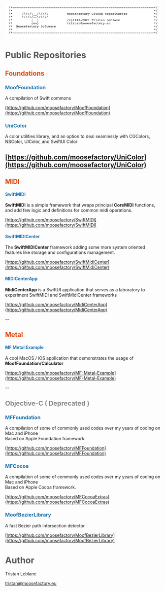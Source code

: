 ![Header](Header.jpg)

# <font color='#555555'>Public Repositories</font>

## <font color='#DD4400'>Foundations</font>

### <font color='#1E72AD'>MoofFoundation</font>

A compilation of Swift commons<br>

[https://github.com/moosefactory/MoofFoundation](https://github.com/moosefactory/MoofFoundation)

### <font color='#1E72AD'>UniColor</font>

A color utilities library, and an option to deal seamlessly with CGColors, NSColor, UIColor, and SwiftUI Color<br>

[https://github.com/moosefactory/UniColor](https://github.com/moosefactory/UniColor)
--

## <font color='#DD4400'>MIDI</font>

#### <font color='#1E72AD'>SwiftMIDI</font>

**SwiftMIDI** is a simple framework that wraps principal **CoreMIDI** functions, and add few logic and definitions for common midi operations.

[https://github.com/moosefactory/SwiftMIDI](https://github.com/moosefactory/SwiftMIDI)

#### <font color='#1E72AD'>SwiftMIDICenter</font>

The **SwiftMIDICenter** framework adding some more system oriented features like storage and configurations management.

[https://github.com/moosefactory/SwiftMidiCenter](https://github.com/moosefactory/SwiftMidiCenter)

#### <font color='#1E72AD'>MIDICenterApp</font>

**MidiCenterApp** is a SwiftUI application that serves as a laboratory to experiment SwiftMIDI and SwiftMidiCenter frameworks

[https://github.com/moosefactory/MidiCenterApp](https://github.com/moosefactory/MidiCenterApp)

--

## <font color='#DD4400'>Metal</font>

#### <font color='#1E72AD'>MF Metal Example</font>

A cool MacOS / iOS application that demonstrates the usage of **MoofFoundation/Calculator**

[https://github.com/moosefactory/MF-Metal-Example](https://github.com/moosefactory/MF-Metal-Example)

--

## <font color='#888888'>Objective-C ( Deprecated )</font>

### <font color='#1E72AD'>MFFoundation</font>

A compilation of some of commonly used codes over my years of coding on Mac and iPhone<br>
Based on Apple Foundation framework.

[https://github.com/moosefactory/MFFoundation](https://github.com/moosefactory/MFFoundation)

### <font color='#1E72AD'>MFCocoa</font>

A compilation of some of commonly used codes over my years of coding on Mac and iPhone<br>
Based on Apple Cocoa framework.

[https://github.com/moosefactory/MFCocoaExtras](https://github.com/moosefactory/MFCocoaExtras)


### <font color='#1E72AD'> MoofBezierLibrary </font>

A fast Bezier path intersection detector

[https://github.com/moosefactory/MoofBezierLibrary](https://github.com/moosefactory/MoofBezierLibrary)

# <font color='#555555'>Author</font>

Tristan Leblanc

[tristan@moosefactory.eu](mailto://tristan@moosefactory.eu)
